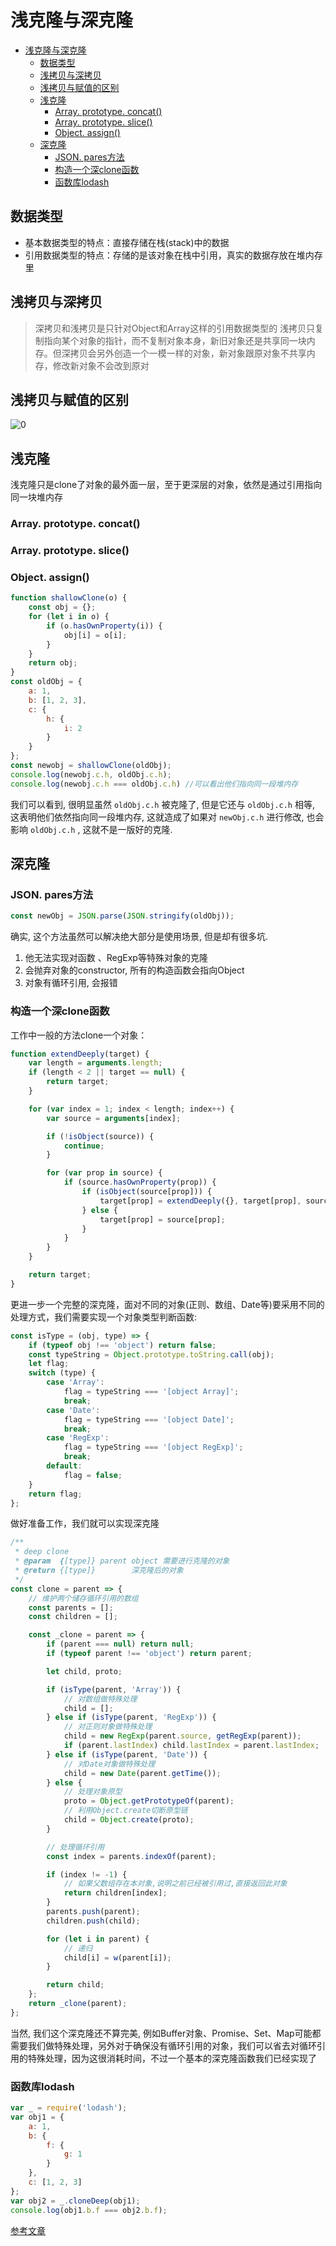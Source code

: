 # 浅克隆与深克隆

- [浅克隆与深克隆](#浅克隆与深克隆)
  - [数据类型](#数据类型)
  - [浅拷贝与深拷贝](#浅拷贝与深拷贝)
  - [浅拷贝与赋值的区别](#浅拷贝与赋值的区别)
  - [浅克隆](#浅克隆)
    - [Array. prototype. concat()](#array-prototype-concat)
    - [Array. prototype. slice()](#array-prototype-slice)
    - [Object. assign()](#object-assign)
  - [深克隆](#深克隆)
    - [JSON. pares方法](#json-pares方法)
    - [构造一个深clone函数](#构造一个深clone函数)
    - [函数库lodash](#函数库lodash)

## 数据类型

* 基本数据类型的特点：直接存储在栈(stack)中的数据
* 引用数据类型的特点：存储的是该对象在栈中引用，真实的数据存放在堆内存里

## 浅拷贝与深拷贝

> 深拷贝和浅拷贝是只针对Object和Array这样的引用数据类型的
> 浅拷贝只复制指向某个对象的指针，而不复制对象本身，新旧对象还是共享同一块内存。但深拷贝会另外创造一个一模一样的对象，新对象跟原对象不共享内存，修改新对象不会改到原对

## 浅拷贝与赋值的区别

![0](https://user-gold-cdn.xitu.io/2018/12/23/167da74d45d3103b?imageView2/0/w/1280/h/960/format/webp/ignore-error/1)

## 浅克隆

浅克隆只是clone了对象的最外面一层，至于更深层的对象，依然是通过引用指向同一块堆内存

### Array. prototype. concat()

### Array. prototype. slice()

### Object. assign()

``` js
function shallowClone(o) {
    const obj = {};
    for (let i in o) {
        if (o.hasOwnProperty(i)) {
            obj[i] = o[i];
        }
    }
    return obj;
}
const oldObj = {
    a: 1,
    b: [1, 2, 3],
    c: {
        h: {
            i: 2
        }
    }
};
const newobj = shallowClone(oldObj);
console.log(newobj.c.h, oldObj.c.h);
console.log(newobj.c.h === oldObj.c.h) //可以看出他们指向同一段堆内存
```

我们可以看到, 很明显虽然 `oldObj.c.h` 被克隆了, 但是它还与 `oldObj.c.h` 相等, 这表明他们依然指向同一段堆内存, 这就造成了如果对 `newObj.c.h` 进行修改, 也会影响 `oldObj.c.h` , 这就不是一版好的克隆. 

## 深克隆

### JSON. pares方法

``` js
const newObj = JSON.parse(JSON.stringify(oldObj));
```

确实, 这个方法虽然可以解决绝大部分是使用场景, 但是却有很多坑. 

1. 他无法实现对函数 、RegExp等特殊对象的克隆
2. 会抛弃对象的constructor, 所有的构造函数会指向Object
3. 对象有循环引用, 会报错

### 构造一个深clone函数

工作中一般的方法clone一个对象：

``` js
function extendDeeply(target) {
    var length = arguments.length;
    if (length < 2 || target == null) {
        return target;
    }

    for (var index = 1; index < length; index++) {
        var source = arguments[index];

        if (!isObject(source)) {
            continue;
        }

        for (var prop in source) {
            if (source.hasOwnProperty(prop)) {
                if (isObject(source[prop])) {
                    target[prop] = extendDeeply({}, target[prop], source[prop]);
                } else {
                    target[prop] = source[prop];
                }
            }
        }
    }

    return target;
}
```

更进一步一个完整的深克隆，面对不同的对象(正则、数组、Date等)要采用不同的处理方式，我们需要实现一个对象类型判断函数:

``` js
const isType = (obj, type) => {
    if (typeof obj !== 'object') return false;
    const typeString = Object.prototype.toString.call(obj);
    let flag;
    switch (type) {
        case 'Array':
            flag = typeString === '[object Array]';
            break;
        case 'Date':
            flag = typeString === '[object Date]';
            break;
        case 'RegExp':
            flag = typeString === '[object RegExp]';
            break;
        default:
            flag = false;
    }
    return flag;
};
```

做好准备工作，我们就可以实现深克隆

``` js
/**
 * deep clone
 * @param  {[type]} parent object 需要进行克隆的对象
 * @return {[type]}        深克隆后的对象
 */
const clone = parent => {
    // 维护两个储存循环引用的数组
    const parents = [];
    const children = [];

    const _clone = parent => {
        if (parent === null) return null;
        if (typeof parent !== 'object') return parent;

        let child, proto;

        if (isType(parent, 'Array')) {
            // 对数组做特殊处理
            child = [];
        } else if (isType(parent, 'RegExp')) {
            // 对正则对象做特殊处理
            child = new RegExp(parent.source, getRegExp(parent));
            if (parent.lastIndex) child.lastIndex = parent.lastIndex;
        } else if (isType(parent, 'Date')) {
            // 对Date对象做特殊处理
            child = new Date(parent.getTime());
        } else {
            // 处理对象原型
            proto = Object.getPrototypeOf(parent);
            // 利用Object.create切断原型链
            child = Object.create(proto);
        }

        // 处理循环引用
        const index = parents.indexOf(parent);

        if (index != -1) {
            // 如果父数组存在本对象,说明之前已经被引用过,直接返回此对象
            return children[index];
        }
        parents.push(parent);
        children.push(child);

        for (let i in parent) {
            // 递归
            child[i] = w(parent[i]);
        }

        return child;
    };
    return _clone(parent);
};
```

当然, 我们这个深克隆还不算完美, 例如Buffer对象、Promise、Set、Map可能都需要我们做特殊处理，另外对于确保没有循环引用的对象，我们可以省去对循环引用的特殊处理，因为这很消耗时间，不过一个基本的深克隆函数我们已经实现了

### 函数库lodash

``` js
var _ = require('lodash');
var obj1 = {
    a: 1,
    b: {
        f: {
            g: 1
        }
    },
    c: [1, 2, 3]
};
var obj2 = _.cloneDeep(obj1);
console.log(obj1.b.f === obj2.b.f);
```

[参考文章](https://juejin.im/post/5b5dcf8351882519790c9a2e)
